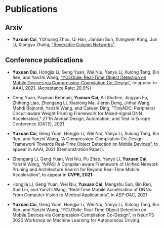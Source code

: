 # Publications

## Arxiv
- **Yuxuan Cai**, Yizhuang Zhou, Qi Han, Jianjian Sun, Xiangwen Kong, Jun Li, Xiangyu Zhang, ["Reversible Column Networks"](https://arxiv.org/abs/2212.11696).

## Conference publications

- **Yuxuan Cai**, Hongjia Li, Geng Yuan, Wei Niu, Yanyu Li, Xulong Tang, Bin Ren, and Yanzhi Wang, [“YOLObile: Real-Time Object Detection on Mobile Devices via Compression-Compilation Co-Design“](https://arxiv.org/abs/2009.05697), to appear in AAAI, 2021. (Acceptance Rate: 20.9%)

- Geng Yuan, Payman Behnam, **Yuxuan Cai**, Ali Shafiee, Jingyan Fu, Zhiheng Liao, Zhengang Li, Xiaolong Ma, Jieren Deng, Jinhui Wang, Mahdi Bojnordi, Yanzhi Wang, and Caiwen Ding, "TinyADC: Peripheral Circuit-aware Weight Pruning Framework for Mixed-signal DNN Accelerators," 27'th Annual Design, Automation, and Test in Europe Conference (DATE), 2021

- **Yuxuan Cai**, Geng Yuan, Hongjia Li, Wei Niu, Yanyu Li, Xulong Tang, Bin Ren, and Yanzhi Wang, “A Compression-Compilation Co-Design Framework Towards Real-Time Object Detection on Mobile Devices”, to appear in AAAI, 2021 (Demonstration Paper).

- Zhengang Li, Geng Yuan, Wei Niu, Pu Zhao, Yanyu Li, **Yuxuan Cai**, Yanzhi Wang, “NPAS: A Compiler-aware Framework of Unified Network Pruning and Architecture Search for Beyond Real-Time Mobile Acceleration”, to appear in **CVPR, 2021**

- Hongjia Li, Geng Yuan, Wei Niu, **Yuxuan Cai**, Mengshu Sun, Bin Ren, Xue Lin, and Yanzhi Wang, “Real-Time Mobile Acceleration of DNNs: From Computer Vision to Medical Applications”, in ASP-DAC, 2021

- **Yuxuan Cai**, Geng Yuan, Hongjia Li, Wei Niu, Yanyu Li, Xulong Tang, Bin Ren, and Yanzhi Wang, “YOLObile: Real-Time Object Detection on Mobile Devices via Compression-Compilation Co-Design”, in NeurIPS 2020 Workshop on Machine Learning for Autonomous Driving.
